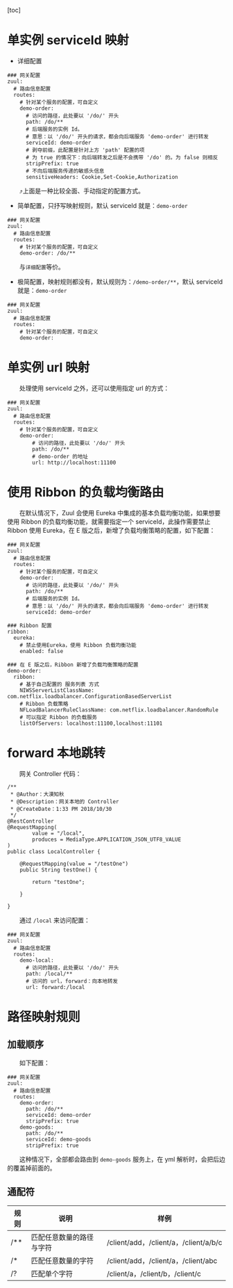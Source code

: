[toc]

# 单实例 serviceId 映射

* 详细配置

```
### 网关配置
zuul:
  # 路由信息配置
  routes:
    # 针对某个服务的配置，可自定义
    demo-order:
      # 访问的路径，此处要以 '/do/' 开头
      path: /do/**
      # 后端服务的实例 Id。
      # 意思：以 '/do/' 开头的请求，都会向后端服务 'demo-order' 进行转发
      serviceId: demo-order
      # 剥夺前缀，此配置是针对上方 'path' 配置的项
      # 为 true 的情况下：向后端转发之后是不会携带 '/do' 的。为 false 则相反
      stripPrefix: true
      # 不向后端服务传递的敏感头信息
      sensitiveHeaders: Cookie,Set-Cookie,Authorization
```

　　⤴️上面是一种比较全面、手动指定的配置方式。

* 简单配置，只抒写映射规则，默认 serviceId 就是：`demo-order`

```
### 网关配置
zuul:
  # 路由信息配置
  routes:
    # 针对某个服务的配置，可自定义
    demo-order: /do/**
```

　　与`详细配置`等价。

* 极简配置，映射规则都没有，默认规则为：`/demo-order/**`，默认 serviceId 就是：`demo-order`


```
### 网关配置
zuul:
  # 路由信息配置
  routes:
    # 针对某个服务的配置，可自定义
    demo-order: 
```

# 单实例 url 映射

　　处理使用 serviceId 之外，还可以使用指定 url 的方式：

```
### 网关配置
zuul:
  # 路由信息配置
  routes:
    # 针对某个服务的配置，可自定义
    demo-order: 
    	# 访问的路径，此处要以 '/do/' 开头
    	path: /do/**
    	# demo-order 的地址
    	url: http://localhost:11100
```

# 使用 Ribbon 的负载均衡路由

　　在默认情况下，Zuul 会使用 Eureka 中集成的基本负载均衡功能，如果想要使用 Ribbon 的负载均衡功能，就需要指定一个 serviceId，此操作需要禁止 Ribbon 使用 Eureka，在 E 版之后，新增了负载均衡策略的配置，如下配置：

```
### 网关配置
zuul:
  # 路由信息配置
  routes:
    # 针对某个服务的配置，可自定义
    demo-order:
      # 访问的路径，此处要以 '/do/' 开头
      path: /do/**
      # 后端服务的实例 Id。
      # 意思：以 '/do/' 开头的请求，都会向后端服务 'demo-order' 进行转发
      serviceId: demo-order

### Ribbon 配置
ribbon:
  eureka:
    # 禁止使用Eureka，使用 Ribbon 负载均衡功能
    enabled: false

### 在 E 版之后，Ribbon 新增了负载均衡策略的配置
demo-order:
  ribbon:
    # 基于自己配置的 服务列表 方式
    NIWSServerListClassName: com.netflix.loadbalancer.ConfigurationBasedServerList
    # Ribbon 负载策略
    NFLoadBalancerRuleClassName: com.netflix.loadbalancer.RandomRule
    # 可以指定 Ribbon 的负载服务
    listOfServers: localhost:11100,localhost:11101
```

# forward 本地跳转

　　网关 Controller 代码：

```
/**
 * @Author：大漠知秋
 * @Description：网关本地的 Controller
 * @CreateDate：1:33 PM 2018/10/30
 */
@RestController
@RequestMapping(
        value = "/local",
        produces = MediaType.APPLICATION_JSON_UTF8_VALUE
)
public class LocalController {

    @RequestMapping(value = "/testOne")
    public String testOne() {

        return "testOne";

    }

}
```

　　通过 `/local` 来访问配置：

```
### 网关配置
zuul:
  # 路由信息配置
  routes:
    demo-local:
      # 访问的路径，此处要以 '/do/' 开头
      path: /local/**
      # 访问的 url，forward：向本地转发
      url: forward:/local
```

# 路径映射规则

## 加载顺序

　　如下配置：

```
### 网关配置
zuul:
  # 路由信息配置
  routes:
    demo-order:
      path: /do/**
      serviceId: demo-order
      stripPrefix: true
    demo-goods:
      path: /do/**
      serviceId: demo-goods
      stripPrefix: true
```

　　这种情况下，全部都会路由到 `demo-goods` 服务上，在 yml 解析时，会把后边的覆盖掉前面的。

## 通配符

| 规则 | 说明 | 样例 |
| --- | --- | --- |
| /** | 匹配任意数量的路径与字符 | /client/add，/client/a，/client/a/b/c |
| /* | 匹配任意数量的字符 | /client/add，/client/a，/client/abc |
| /? | 匹配单个字符 | /client/a，/client/b，/client/c |


